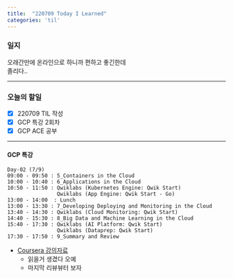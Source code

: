 ```yaml
---
title:  "220709 Today I Learned"
categories: 'til'
---
```


### 일지  

오래간만에 온라인으로 하니까 편하고 좋긴한데  
졸리다..  

----

### 오늘의 할일

- [x] 220709 TIL 작성 
- [x] GCP 특강 2회차
- [x] GCP ACE 공부

---

#### GCP 특강

```
Day-02 (7/9)
09:00 - 09:50 : 5_Containers in the Cloud
10:00 - 10:40 : 6_Applications in the Cloud
10:50 - 11:50 : Qwiklabs (Kubernetes Engine: Qwik Start)
                Qwiklabs (App Engine: Qwik Start - Go)
13:00 - 14:00  : Lunch
13:00 - 13:30 : 7_Developing Deploying and Monitoring in the Cloud
13:40 - 14:30 : Qwiklabs (Cloud Monitoring: Qwik Start)
14:40 - 15:30 : 8_Big Data and Machine Learning in the Cloud
15:40 - 17:30 : Qwiklabs (AI Platform: Qwik Start)
                Qwiklabs (Dataprep: Qwik Start)
17:30 - 17:50 : 9_Summary and Review
```

- [Coursera 강의자료](https://github.com/georgezoto/Google-Cloud-Platform-Associate-Cloud-Engineer/find/master)
    - 읽을거 생겼다 오예
    - 마지막 리뷰뷰터 보자